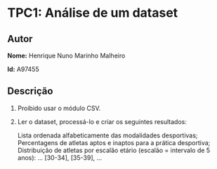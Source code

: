 # TPC1: Análise de um dataset

## Autor

**Nome:** Henrique Nuno Marinho Malheiro

**Id:** A97455

## Descrição

1. Proibido usar o módulo CSV.

2. Ler o dataset, processá-lo e criar os seguintes resultados:
   
   Lista ordenada alfabeticamente das modalidades desportivas;
   Percentagens de atletas aptos e inaptos para a prática desportiva;
   Distribuição de atletas por escalão etário (escalão = intervalo de 5 anos): ... [30-34], [35-39], ...